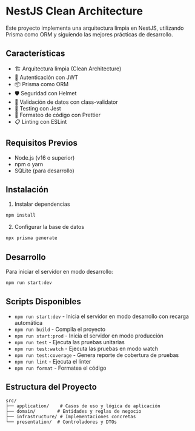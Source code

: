 # NestJS Clean Architecture

Este proyecto implementa una arquitectura limpia en NestJS, utilizando Prisma como ORM y siguiendo las mejores prácticas de desarrollo.

## Características

- 🏗️ Arquitectura limpia (Clean Architecture)
- 🔐 Autenticación con JWT
- 📦 Prisma como ORM
- 🛡️ Seguridad con Helmet
- 📝 Validación de datos con class-validator
- 🧪 Testing con Jest
- 🎨 Formateo de código con Prettier
- 📋 Linting con ESLint

## Requisitos Previos

- Node.js (v16 o superior)
- npm o yarn
- SQLite (para desarrollo)

## Instalación

1. Instalar dependencias
```bash
npm install
```

2. Configurar la base de datos
```bash
npx prisma generate
```

## Desarrollo

Para iniciar el servidor en modo desarrollo:
```bash
npm run start:dev
```

## Scripts Disponibles

- `npm run start:dev` - Inicia el servidor en modo desarrollo con recarga automática
- `npm run build` - Compila el proyecto
- `npm run start:prod` - Inicia el servidor en modo producción
- `npm run test` - Ejecuta las pruebas unitarias
- `npm run test:watch` - Ejecuta las pruebas en modo watch
- `npm run test:coverage` - Genera reporte de cobertura de pruebas
- `npm run lint` - Ejecuta el linter
- `npm run format` - Formatea el código

## Estructura del Proyecto

```
src/
├── application/    # Casos de uso y lógica de aplicación
├── domain/        # Entidades y reglas de negocio
├── infrastructure/ # Implementaciones concretas
└── presentation/  # Controladores y DTOs
```
